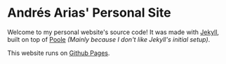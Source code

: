 # Andrés Arias' Personal Site

Welcome to my personal website's source code! It was made with
[Jekyll](http://jekyllrb.com), built on top of 
[Poole](https://github.com/poole/poole) *(Mainly because I
don't like Jekyll's initial setup)*.

This website runs on [Github Pages](https://pages.github.com/).
